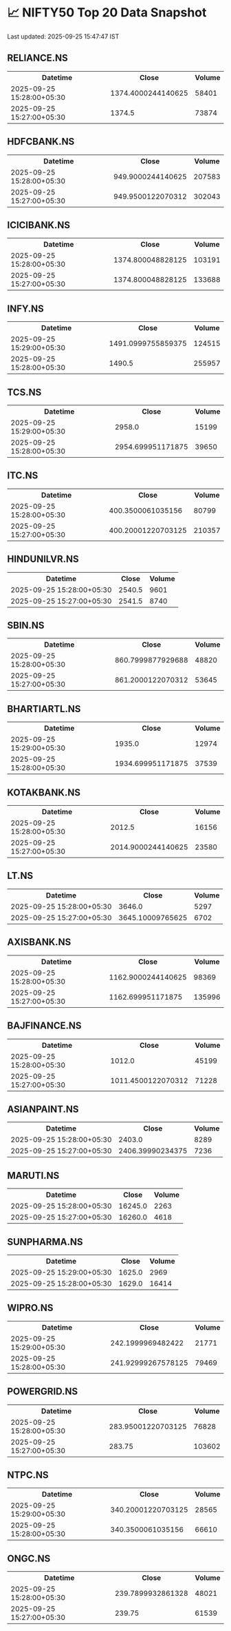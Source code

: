 # 📈 NIFTY50 Top 20 Data Snapshot

Last updated: 2025-09-25 15:47:47 IST

## RELIANCE.NS

<table>
  <tr><th>Datetime</th><th>Close</th><th>Volume</th></tr>
  <tr><td>2025-09-25 15:28:00+05:30</td><td>1374.4000244140625</td><td>58401</td></tr>
  <tr><td>2025-09-25 15:27:00+05:30</td><td>1374.5</td><td>73874</td></tr>
</table>

## HDFCBANK.NS

<table>
  <tr><th>Datetime</th><th>Close</th><th>Volume</th></tr>
  <tr><td>2025-09-25 15:28:00+05:30</td><td>949.9000244140625</td><td>207583</td></tr>
  <tr><td>2025-09-25 15:27:00+05:30</td><td>949.9500122070312</td><td>302043</td></tr>
</table>

## ICICIBANK.NS

<table>
  <tr><th>Datetime</th><th>Close</th><th>Volume</th></tr>
  <tr><td>2025-09-25 15:28:00+05:30</td><td>1374.800048828125</td><td>103191</td></tr>
  <tr><td>2025-09-25 15:27:00+05:30</td><td>1374.800048828125</td><td>133688</td></tr>
</table>

## INFY.NS

<table>
  <tr><th>Datetime</th><th>Close</th><th>Volume</th></tr>
  <tr><td>2025-09-25 15:29:00+05:30</td><td>1491.0999755859375</td><td>124515</td></tr>
  <tr><td>2025-09-25 15:28:00+05:30</td><td>1490.5</td><td>255957</td></tr>
</table>

## TCS.NS

<table>
  <tr><th>Datetime</th><th>Close</th><th>Volume</th></tr>
  <tr><td>2025-09-25 15:29:00+05:30</td><td>2958.0</td><td>15199</td></tr>
  <tr><td>2025-09-25 15:28:00+05:30</td><td>2954.699951171875</td><td>39650</td></tr>
</table>

## ITC.NS

<table>
  <tr><th>Datetime</th><th>Close</th><th>Volume</th></tr>
  <tr><td>2025-09-25 15:28:00+05:30</td><td>400.3500061035156</td><td>80799</td></tr>
  <tr><td>2025-09-25 15:27:00+05:30</td><td>400.20001220703125</td><td>210357</td></tr>
</table>

## HINDUNILVR.NS

<table>
  <tr><th>Datetime</th><th>Close</th><th>Volume</th></tr>
  <tr><td>2025-09-25 15:28:00+05:30</td><td>2540.5</td><td>9601</td></tr>
  <tr><td>2025-09-25 15:27:00+05:30</td><td>2541.5</td><td>8740</td></tr>
</table>

## SBIN.NS

<table>
  <tr><th>Datetime</th><th>Close</th><th>Volume</th></tr>
  <tr><td>2025-09-25 15:28:00+05:30</td><td>860.7999877929688</td><td>48820</td></tr>
  <tr><td>2025-09-25 15:27:00+05:30</td><td>861.2000122070312</td><td>53645</td></tr>
</table>

## BHARTIARTL.NS

<table>
  <tr><th>Datetime</th><th>Close</th><th>Volume</th></tr>
  <tr><td>2025-09-25 15:29:00+05:30</td><td>1935.0</td><td>12974</td></tr>
  <tr><td>2025-09-25 15:28:00+05:30</td><td>1934.699951171875</td><td>37539</td></tr>
</table>

## KOTAKBANK.NS

<table>
  <tr><th>Datetime</th><th>Close</th><th>Volume</th></tr>
  <tr><td>2025-09-25 15:28:00+05:30</td><td>2012.5</td><td>16156</td></tr>
  <tr><td>2025-09-25 15:27:00+05:30</td><td>2014.9000244140625</td><td>23580</td></tr>
</table>

## LT.NS

<table>
  <tr><th>Datetime</th><th>Close</th><th>Volume</th></tr>
  <tr><td>2025-09-25 15:28:00+05:30</td><td>3646.0</td><td>5297</td></tr>
  <tr><td>2025-09-25 15:27:00+05:30</td><td>3645.10009765625</td><td>6702</td></tr>
</table>

## AXISBANK.NS

<table>
  <tr><th>Datetime</th><th>Close</th><th>Volume</th></tr>
  <tr><td>2025-09-25 15:28:00+05:30</td><td>1162.9000244140625</td><td>98369</td></tr>
  <tr><td>2025-09-25 15:27:00+05:30</td><td>1162.699951171875</td><td>135996</td></tr>
</table>

## BAJFINANCE.NS

<table>
  <tr><th>Datetime</th><th>Close</th><th>Volume</th></tr>
  <tr><td>2025-09-25 15:28:00+05:30</td><td>1012.0</td><td>45199</td></tr>
  <tr><td>2025-09-25 15:27:00+05:30</td><td>1011.4500122070312</td><td>71228</td></tr>
</table>

## ASIANPAINT.NS

<table>
  <tr><th>Datetime</th><th>Close</th><th>Volume</th></tr>
  <tr><td>2025-09-25 15:28:00+05:30</td><td>2403.0</td><td>8289</td></tr>
  <tr><td>2025-09-25 15:27:00+05:30</td><td>2406.39990234375</td><td>7236</td></tr>
</table>

## MARUTI.NS

<table>
  <tr><th>Datetime</th><th>Close</th><th>Volume</th></tr>
  <tr><td>2025-09-25 15:28:00+05:30</td><td>16245.0</td><td>2263</td></tr>
  <tr><td>2025-09-25 15:27:00+05:30</td><td>16260.0</td><td>4618</td></tr>
</table>

## SUNPHARMA.NS

<table>
  <tr><th>Datetime</th><th>Close</th><th>Volume</th></tr>
  <tr><td>2025-09-25 15:29:00+05:30</td><td>1625.0</td><td>2969</td></tr>
  <tr><td>2025-09-25 15:28:00+05:30</td><td>1629.0</td><td>16414</td></tr>
</table>

## WIPRO.NS

<table>
  <tr><th>Datetime</th><th>Close</th><th>Volume</th></tr>
  <tr><td>2025-09-25 15:29:00+05:30</td><td>242.1999969482422</td><td>21771</td></tr>
  <tr><td>2025-09-25 15:28:00+05:30</td><td>241.92999267578125</td><td>79469</td></tr>
</table>

## POWERGRID.NS

<table>
  <tr><th>Datetime</th><th>Close</th><th>Volume</th></tr>
  <tr><td>2025-09-25 15:28:00+05:30</td><td>283.95001220703125</td><td>76828</td></tr>
  <tr><td>2025-09-25 15:27:00+05:30</td><td>283.75</td><td>103602</td></tr>
</table>

## NTPC.NS

<table>
  <tr><th>Datetime</th><th>Close</th><th>Volume</th></tr>
  <tr><td>2025-09-25 15:29:00+05:30</td><td>340.20001220703125</td><td>28565</td></tr>
  <tr><td>2025-09-25 15:28:00+05:30</td><td>340.3500061035156</td><td>66610</td></tr>
</table>

## ONGC.NS

<table>
  <tr><th>Datetime</th><th>Close</th><th>Volume</th></tr>
  <tr><td>2025-09-25 15:28:00+05:30</td><td>239.7899932861328</td><td>48021</td></tr>
  <tr><td>2025-09-25 15:27:00+05:30</td><td>239.75</td><td>61539</td></tr>
</table>

